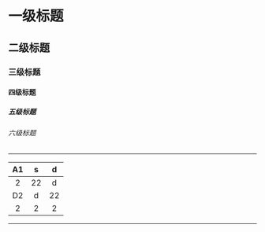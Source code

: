 <!-- TITLE -->

# 一级标题

## 二级标题

### 三级标题

#### 四级标题

##### 五级标题

###### 六级标题

---

<!-- TABLE -->

|  A1  |  s   |  d   |
| :--: | :--: | :--: |
|  2   |  22  |  d   |
|  D2  |  d   |  22  |
|  2   |  2   |  2   |

----

